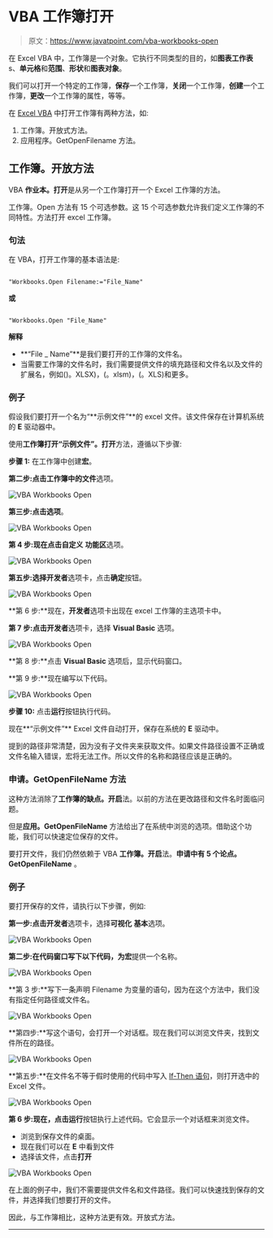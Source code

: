 # VBA 工作簿打开

> 原文：<https://www.javatpoint.com/vba-workbooks-open>

在 Excel VBA 中，工作簿是一个对象。它执行不同类型的目的，如**图表工作表** s、**单元格**和**范围**、**形状**和**图表对象**。

我们可以打开一个特定的工作簿，**保存**一个工作簿，**关闭**一个工作簿，**创建**一个工作簿，**更改**一个工作簿的属性，等等。

在 [Excel VBA](https://www.javatpoint.com/vba) 中打开工作簿有两种方法，如:

1.  工作簿。开放式方法。
2.  应用程序。GetOpenFilename 方法。

## 工作簿。开放方法

VBA **作业本。打开**是从另一个工作簿打开一个 Excel 工作簿的方法。

工作簿。Open 方法有 15 个可选参数。这 15 个可选参数允许我们定义工作簿的不同特性。方法打开 excel 工作簿。

### 句法

在 VBA，打开工作簿的基本语法是:

```

"Workbooks.Open Filename:="File_Name"

```

**或**

```

"Workbooks.Open "File_Name"

```

**解释**

*   **“File _ Name”**是我们要打开的工作簿的文件名。
*   当需要工作簿的文件名时，我们需要提供文件的填充路径和文件名以及文件的扩展名，例如()。XLSX)，(。xlsm)，(。XLS)和更多。

### 例子

假设我们要打开一个名为“**示例文件”**的 excel 文件。该文件保存在计算机系统的 **E** 驱动器中。

使用**工作簿打开“**示例文件”**。打开**方法，遵循以下步骤:

**步骤 1:** 在工作簿中创建**宏**。

**第二步:**点击工作簿中的**文件**选项。

![VBA Workbooks Open](img/ee31b6197822bc71f6cd8ebe124972e2.png)

**第三步:**点击**选项**。

![VBA Workbooks Open](img/36e33245cdf834aafedb5a8b95f5bea8.png)

**第 4 步:**现在点击**自定义** **功能区**选项。

![VBA Workbooks Open](img/17295544d8b5f5d7734cbcacf7663a2b.png)

**第五步:**选择**开发者**选项卡，点击**确定**按钮。

![VBA Workbooks Open](img/0d92f759a31b490996932166c56b5d10.png)

**第 6 步:**现在，**开发者**选项卡出现在 excel 工作簿的主选项卡中。

**第 7 步:**点击**开发者**选项卡，选择 **Visual Basic** 选项。

![VBA Workbooks Open](img/d3ac150616e968a49cdfec792aa50d60.png)

**第 8 步:**点击 **Visual Basic** 选项后，显示代码窗口。

**第 9 步:**现在编写以下代码。

![VBA Workbooks Open](img/497d9c7dfee0192ba5e383634ac55941.png)

**步骤 10:** 点击**运行**按钮执行代码。

现在**“示例文件”** Excel 文件自动打开，保存在系统的 **E** 驱动中。

提到的路径非常清楚，因为没有子文件夹来获取文件。如果文件路径设置不正确或文件名输入错误，宏将无法工作。所以文件的名称和路径应该是正确的。

### 申请。GetOpenFileName 方法

这种方法消除了**工作簿的缺点。开启**法。以前的方法在更改路径和文件名时面临问题。

但是**应用。GetOpenFileName** 方法给出了在系统中浏览的选项。借助这个功能，我们可以快速定位保存的文件。

要打开文件，我们仍然依赖于 VBA **工作簿。开启**法。**申请中有 5 个论点。GetOpenFileName** 。

### 例子

要打开保存的文件，请执行以下步骤，例如:

**第一步:**点击**开发者**选项卡，选择**可视化** **基本**选项。

![VBA Workbooks Open](img/d5dbfe682216f66e56bc7b10a1296b92.png)

**第二步:**在代码窗口写下以下代码，为**宏**提供一个名称。

![VBA Workbooks Open](img/de1d8cb259ce9f5f42486cae0684e3fc.png)

**第 3 步:**写下一条声明 Filename 为变量的语句，因为在这个方法中，我们没有指定任何路径或文件名。

![VBA Workbooks Open](img/36b819e15ef91a9ee6b48845569297a4.png)

**第四步:**写这个语句，会打开一个对话框。现在我们可以浏览文件夹，找到文件所在的路径。

![VBA Workbooks Open](img/3859db7b95534f31096c4d072f86c2ee.png)

**第五步:**在文件名不等于假时使用的代码中写入 [If-Then 语句](https://www.javatpoint.com/vba-if-then-else-statement)，则打开选中的 Excel 文件。

![VBA Workbooks Open](img/934e04e1954473c23183cd03f3cda0d9.png)

**第 6 步:**现在，点击**运行**按钮执行上述代码。它会显示一个对话框来浏览文件。

*   浏览到保存文件的桌面。
*   现在我们可以在 **E** 中看到文件
*   选择该文件，点击**打开**

![VBA Workbooks Open](img/a99900b30f350b84c38b872d737109f1.png)

在上面的例子中，我们不需要提供文件名和文件路径。我们可以快速找到保存的文件，并选择我们想要打开的文件。

因此，与工作簿相比，这种方法更有效。开放式方法。

* * *